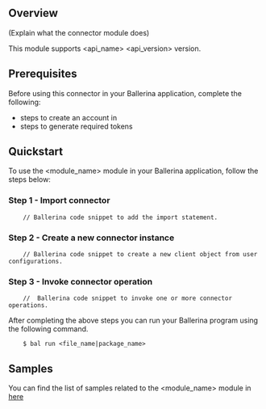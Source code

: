 ## Overview

(Explain what the connector module does)

This module supports <api_name> <api_version> version.

## Prerequisites

Before using this connector in your Ballerina application, complete the following:

* steps to create an account in <API Service Name>
* steps to generate required tokens

## Quickstart

To use the <module_name> module in your Ballerina application, follow the steps below:

### Step 1 - Import connector

```ballerina
    // Ballerina code snippet to add the import statement.
```

### Step 2 - Create a new connector instance

```ballerina
    // Ballerina code snippet to create a new client object from user configurations.
```

### Step 3 - Invoke  connector operation

```ballerina
    //  Ballerina code snippet to invoke one or more connector operations.
```

After completing the above steps you can run your Ballerina program using the following command.

```shell script
    $ bal run <file_name|package_name>
```

## Samples

You can find the list of samples related to the <module_name> module in [here](link/to/the/samples)
